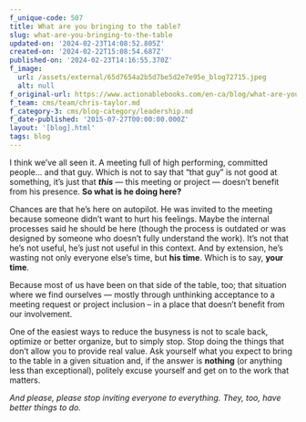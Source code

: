 ```yaml
---
f_unique-code: 507
title: What are you bringing to the table?
slug: what-are-you-bringing-to-the-table
updated-on: '2024-02-23T14:08:52.805Z'
created-on: '2024-02-22T15:08:54.687Z'
published-on: '2024-02-23T14:16:55.370Z'
f_image:
  url: /assets/external/65d7654a2b5d7be5d2e7e95e_blog72715.jpeg
  alt: null
f_original-url: https://www.actionablebooks.com/en-ca/blog/what-are-you-bringing-to-the-table/
f_team: cms/team/chris-taylor.md
f_category-3: cms/blog-category/leadership.md
f_date-published: '2015-07-27T00:00:00.000Z'
layout: '[blog].html'
tags: blog
---
```


I think we’ve all seen it. A meeting full of high performing, committed people… and that guy. Which is not to say that “that guy” is not good at something, it’s just that **_this_** — this meeting or project — doesn’t benefit from his presence. **So what is he doing here?**

Chances are that he’s here on autopilot. He was invited to the meeting because someone didn’t want to hurt his feelings. Maybe the internal processes said he should be here (though the process is outdated or was designed by someone who doesn’t fully understand the work). It’s not that he’s not useful, he’s just not useful in this context. And by extension, he’s wasting not only everyone else’s time, but **his time**. Which is to say, **your time**.

Because most of us have been on that side of the table, too; that situation where we find ourselves — mostly through unthinking acceptance to a meeting request or project inclusion – in a place that doesn’t benefit from our involvement.

One of the easiest ways to reduce the busyness is not to scale back, optimize or better organize, but to simply stop. Stop doing the things that don’t allow you to provide real value. Ask yourself what you expect to bring to the table in a given situation and, if the answer is **nothing** (or anything less than exceptional), politely excuse yourself and get on to the work that matters.

_And please, please stop inviting everyone to everything. They, too, have better things to do._
